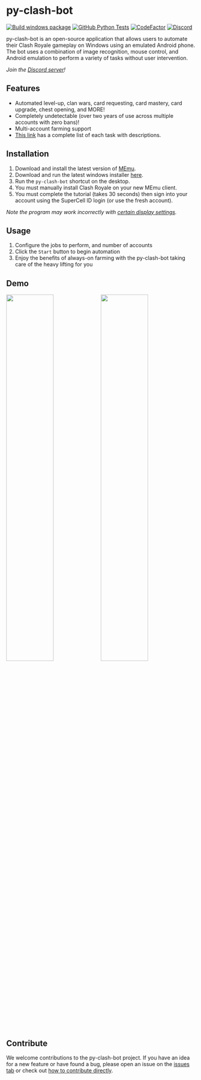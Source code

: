 # py-clash-bot

[![Build windows package](https://github.com/matthewmiglio/py-clash-bot/actions/workflows/build-and-package.yaml/badge.svg)](https://github.com/matthewmiglio/py-clash-bot/actions/workflows/build-and-package.yaml) [![GitHub Python Tests](https://github.com/matthewmiglio/py-clash-bot/actions/workflows/python-tests.yml/badge.svg?branch=master)](https://github.com/matthewmiglio/py-clash-bot/actions/workflows/python-tests.yml) [![CodeFactor](https://www.codefactor.io/repository/github/matthewmiglio/py-clash-bot/badge)](https://www.codefactor.io/repository/github/matthewmiglio/py-clash-bot) [![Discord](https://img.shields.io/discord/1088595596962713790?label=Discord%20Server)](https://discord.gg/mx4W9qRNgF)

py-clash-bot is an open-source application that allows users to automate their Clash Royale gameplay on Windows using an emulated Android phone. The bot uses a combination of image recognition, mouse control, and Android emulation to perform a variety of tasks without user intervention.

_Join the [Discord server](https://discord.gg/mx4W9qRNgF)!_

## Features

- Automated level-up, clan wars, card requesting, card mastery, card upgrade, chest opening, and MORE!
- Completely undetectable (over two years of use across multiple accounts with zero bans)!
- Multi-account farming support
- [This link](https://github.com/matthewmiglio/py-clash-bot/blob/master/JobListDescriptions.md) has a complete list of each task with descriptions.

## Installation

1. Download and install the latest version of [MEmu](https://www.memuplay.com/).
2. Download and run the latest windows installer [here](https://github.com/matthewmiglio/py-clash-bot/releases/latest).
3. Run the `py-clash-bot` shortcut on the desktop.
4. You must manually install Clash Royale on your new MEmu client.
5. You must complete the tutorial (takes 30 seconds) then sign into your account using the SuperCell ID login (or use the fresh account).

_Note the program may work incorrectly with [certain display settings](https://github.com/matthewmiglio/py-clash-bot/issues/211)._

## Usage

1. Configure the jobs to perform, and number of accounts
2. Click the `Start` button to begin automation
3. Enjoy the benefits of always-on farming with the py-clash-bot taking care of the heavy lifting for you

## Demo

<img src="https://github.com/matthewmiglio/py-clash-bot/blob/master/assets/demo-game.gif?raw=true" width="50%"/><img src="https://github.com/matthewmiglio/py-clash-bot/blob/master/assets/demo-gui.gif?raw=true" width="50%"/>

## Contribute

We welcome contributions to the py-clash-bot project. If you have an idea for a new feature or have found a bug, please open an issue on the [issues tab](https://github.com/matthewmiglio/py-clash-bot/issues) or check out [how to contribute directly](https://github.com/matthewmiglio/py-clash-bot/blob/master/CONTRIBUTING.md).
